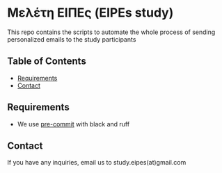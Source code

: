 # Μελέτη ΕΙΠΕς (EIPEs study)

This repo contains the scripts to automate the whole process of sending personalized emails to the study participants


## Table of Contents

*   [Requirements](#Requirements)
*   [Contact](#Contact)

## Requirements

* We use [pre-commit](https://pre-commit.com/) with black and ruff





## Contact

If you have any inquiries, email us to study.eipes(at)gmail.com
